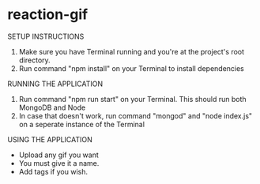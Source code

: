 # reaction-gif

SETUP INSTRUCTIONS
1. Make sure you have Terminal running and you're at the project's root directory.
2. Run command "npm install" on your Terminal to install dependencies

RUNNING THE APPLICATION
1. Run command "npm run start" on your Terminal. This should run both MongoDB and Node
2. In case that doesn't work, run command "mongod" and "node index.js" on a seperate instance of the Terminal


USING THE APPLICATION
- Upload any gif you want
- You must give it a name.
- Add tags if you wish.
